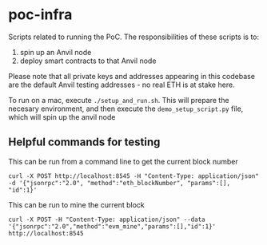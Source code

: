 # poc-infra
Scripts related to running the PoC. The responsibilities of these scripts is to:
1. spin up an Anvil node
2. deploy smart contracts to that Anvil node

Please note that all private keys and addresses appearing in this codebase are the default Anvil testing addresses - no real ETH is at stake here.

To run on a mac, execute `./setup_and_run.sh`. This will prepare the necesary environment, and then execute the `demo_setup_script.py` file, which will spin up the anvil node

## Helpful commands for testing
This can be run from a command line to get the current block number
```
curl -X POST http://localhost:8545 -H "Content-Type: application/json" -d '{"jsonrpc":"2.0", "method":"eth_blockNumber", "params":[], "id":1}'
```

This can be run to mine the current block
```
curl -X POST -H "Content-Type: application/json" --data '{"jsonrpc":"2.0","method":"evm_mine","params":[],"id":1}' http://localhost:8545
```